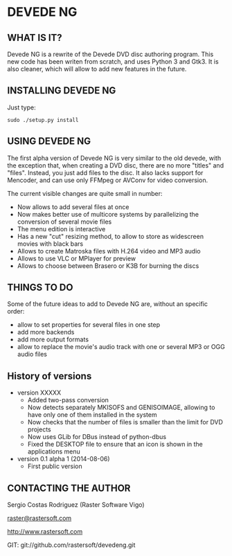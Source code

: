 # DEVEDE NG #

## WHAT IS IT? ##

Devede NG is a rewrite of the Devede DVD disc authoring program. This new
code has been writen from scratch, and uses Python 3 and Gtk3. It is also
cleaner, which will allow to add new features in the future.


## INSTALLING DEVEDE NG ##

Just type:

	sudo ./setup.py install


## USING DEVEDE NG ##

The first alpha version of Devede NG is very similar to the old devede, with the
exception that, when creating a DVD disc, there are no more "titles" and
"files". Instead, you just add files to the disc. It also lacks support for Mencoder,
and can use only FFMpeg or AVConv for video conversion.

The current visible changes are quite small in number:

* Now allows to add several files at once
* Now makes better use of multicore systems by parallelizing the conversion of several movie files
* The menu edition is interactive
* Has a new "cut" resizing method, to allow to store as widescreen movies with black bars
* Allows to create Matroska files with H.264 video and MP3 audio
* Allows to use VLC or MPlayer for preview
* Allows to choose between Brasero or K3B for burning the discs


## THINGS TO DO ##

Some of the future ideas to add to Devede NG are, without an specific order:

* allow to set properties for several files in one step
* add more backends
* add more output formats
* allow to replace the movie's audio track with one or several MP3 or OGG audio files


## History of versions ##
* version XXXXX
    * Added two-pass conversion
    * Now detects separately MKISOFS and GENISOIMAGE, allowing to have only one of them installed in the system
    * Now checks that the number of files is smaller than the limit for DVD projects
    * Now uses GLib for DBus instead of python-dbus
    * Fixed the DESKTOP file to ensure that an icon is shown in the applications menu
* version 0.1 alpha 1 (2014-08-06)
    * First public version

## CONTACTING THE AUTHOR ##

Sergio Costas Rodriguez
(Raster Software Vigo)

raster@rastersoft.com

http://www.rastersoft.com

GIT: git://github.com/rastersoft/devedeng.git
